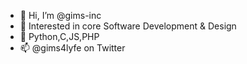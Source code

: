 - 👋 Hi, I’m @gims-inc
- 👀 Interested in core Software Development & Design
- 🌱 Python,C,JS,PHP
- 📫 @gims4lyfe on Twitter

<!---
gims-inc/gims-inc is a ✨ special ✨ repository because its `README.md` (this file) appears on your GitHub profile.
You can click the Preview link to take a look at your changes.
--->
